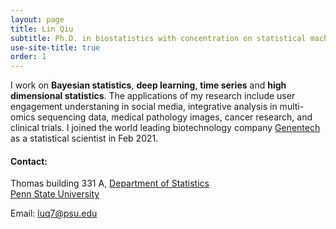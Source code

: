 ```yaml
---
layout: page
title: Lin Qiu
subtitle: Ph.D. in biostatistics with concentration on statistical machine learning
use-site-title: true
order: 1
---
```


I work on **Bayesian statistics**, **deep learning**, **time series** and **high dimensional statistics**. The applications of my research include user engagement understaning in social media, integrative analysis in multi-omics sequencing data, medical pathology images, cancer research, and clinical trials. I joined the world leading biotechnology company [Genentech](https://www.gene.com) as a statistical scientist in Feb 2021.

#### Contact:
Thomas building 331 A, [Department of Statistics](https://science.psu.edu/stat)  
[Penn State University](https://www.psu.edu)

Email: luq7@psu.edu

